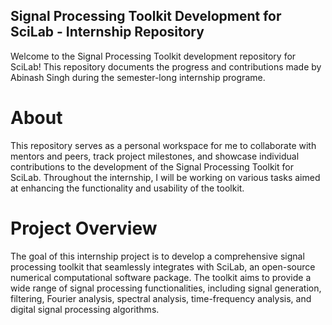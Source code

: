 ## Signal Processing Toolkit Development for SciLab - Internship Repository
Welcome to the Signal Processing Toolkit development repository for SciLab! This repository documents the progress and contributions made by Abinash Singh during the semester-long internship programe.

# About
This repository serves as a personal workspace for me to collaborate with mentors and peers, track project milestones, and showcase individual contributions to the development of the Signal Processing Toolkit for SciLab. Throughout the internship, I will be working on various tasks aimed at enhancing the functionality and usability of the toolkit.

# Project Overview
The goal of this internship project is to develop a comprehensive signal processing toolkit that seamlessly integrates with SciLab, an open-source numerical computational software package. The toolkit aims to provide a wide range of signal processing functionalities, including signal generation, filtering, Fourier analysis, spectral analysis, time-frequency analysis, and digital signal processing algorithms.
